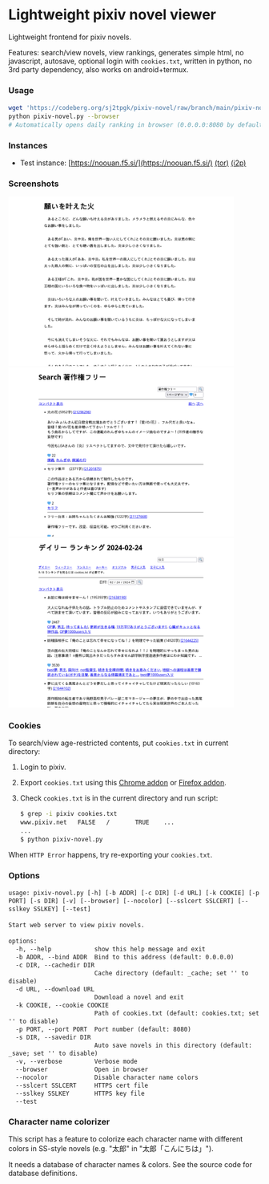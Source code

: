 <!--
TODO
- cache search result
- use external json for characters
- scroll down button
-->

<!--
md2html readme.md > readme.html
cat readme.md | awk '/@RUN/{while(substr($0,6)|getline out){print out}next}{print}'
-->

# Lightweight pixiv novel viewer

Lightweight frontend for pixiv novels.

Features: search/view novels, view rankings, generates simple html, no javascript, autosave, optional login with `cookies.txt`, written in python, no 3rd party dependency, also works on android+termux.

### Usage
``` sh
wget 'https://codeberg.org/sj2tpgk/pixiv-novel/raw/branch/main/pixiv-novel.py'
python pixiv-novel.py --browser
# Automatically opens daily ranking in browser (0.0.0.0:8080 by default)
```

### Instances

* Test instance:
  [https://noouan.f5.si/](https://noouan.f5.si/)
  [(tor)](http://bhwtqh42kcbzt3idsmnaklnbgeq2yhidnlxsndglrenz2etjc7yqcvqd.onion)
  [(i2p)](http://4xwgxkd27mor6xds4uh4qh3vwirdxh33lwdj2fecx2zdcmtcr7ua.b32.i2p)

### Screenshots
<img width="450" src="images/novel.png">
<img width="450" src="images/search.png">
<img width="450" src="images/top.png">

### Cookies
To search/view age-restricted contents, put `cookies.txt` in current directory:
1. Login to pixiv.
2. Export `cookies.txt` using this [Chrome addon](https://chrome.google.com/webstore/detail/get-cookiestxt/bgaddhkoddajcdgocldbbfleckgcbcid) or [Firefox addon](https://addons.mozilla.org/ja/firefox/addon/cookies-txt/).
3. Check `cookies.txt` is in the current directory and run script:

    ```sh
    $ grep -i pixiv cookies.txt
    www.pixiv.net   FALSE   /       TRUE    ...
    ...
    $ python pixiv-novel.py
    ```

When `HTTP Error` happens, try re-exporting your `cookies.txt`.

<!-- or use document.cookie in devtool -->

### Options
```
usage: pixiv-novel.py [-h] [-b ADDR] [-c DIR] [-d URL] [-k COOKIE] [-p PORT] [-s DIR] [-v] [--browser] [--nocolor] [--sslcert SSLCERT] [--sslkey SSLKEY] [--test]

Start web server to view pixiv novels.

options:
  -h, --help            show this help message and exit
  -b ADDR, --bind ADDR  Bind to this address (default: 0.0.0.0)
  -c DIR, --cachedir DIR
                        Cache directory (default: _cache; set '' to disable)
  -d URL, --download URL
                        Download a novel and exit
  -k COOKIE, --cookie COOKIE
                        Path of cookies.txt (default: cookies.txt; set '' to disable)
  -p PORT, --port PORT  Port number (default: 8080)
  -s DIR, --savedir DIR
                        Auto save novels in this directory (default: _save; set '' to disable)
  -v, --verbose         Verbose mode
  --browser             Open in browser
  --nocolor             Disable character name colors
  --sslcert SSLCERT     HTTPS cert file
  --sslkey SSLKEY       HTTPS key file
  --test
```

### Character name colorizer
This script has a feature to colorize each character name with different colors in SS-style novels (e.g. "太郎" in "太郎「こんにちは」").

It needs a database of character names & colors.
See the source code for database definitions.

